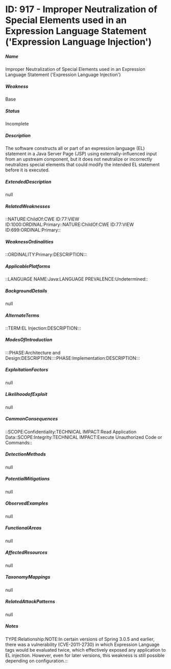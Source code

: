 # ID: 917 - Improper Neutralization of Special Elements used in an Expression Language Statement ('Expression Language Injection')
<h5>Name</h5>Improper Neutralization of Special Elements used in an Expression Language Statement ('Expression Language Injection')
<h5>Weakness</h5>Base
<h5>Status</h5>Incomplete
<h5>Description</h5>The software constructs all or part of an expression language (EL) statement in a Java Server Page (JSP) using externally-influenced input from an upstream component, but it does not neutralize or incorrectly neutralizes special elements that could modify the intended EL statement before it is executed.
<h5>ExtendedDescription</h5>null
<h5>RelatedWeaknesses</h5>::NATURE:ChildOf:CWE ID:77:VIEW ID:1000:ORDINAL:Primary::NATURE:ChildOf:CWE ID:77:VIEW ID:699:ORDINAL:Primary::
<h5>WeaknessOrdinalities</h5>::ORDINALITY:Primary:DESCRIPTION:::
<h5>ApplicablePlatforms</h5>::LANGUAGE NAME:Java:LANGUAGE PREVALENCE:Undetermined::
<h5>BackgroundDetails</h5>null
<h5>AlternateTerms</h5>::TERM:EL Injection:DESCRIPTION:::
<h5>ModesOfIntroduction</h5>:::PHASE:Architecture and Design:DESCRIPTION::::PHASE:Implementation:DESCRIPTION:::
<h5>ExploitationFactors</h5>null
<h5>LikelihoodofExploit</h5>null
<h5>CommonConsequences</h5>::SCOPE:Confidentiality:TECHNICAL IMPACT:Read Application Data::SCOPE:Integrity:TECHNICAL IMPACT:Execute Unauthorized Code or Commands::
<h5>DetectionMethods</h5>null
<h5>PotentialMitigations</h5>null
<h5>ObservedExamples</h5>null
<h5>FunctionalAreas</h5>null
<h5>AffectedResources</h5>null
<h5>TaxonomyMappings</h5>null
<h5>RelatedAttackPatterns</h5>null
<h5>Notes</h5>TYPE:Relationship:NOTE:In certain versions of Spring 3.0.5 and earlier, there was a vulnerability (CVE-2011-2730) in which Expression Language tags would be evaluated twice, which effectively exposed any application to EL injection. However, even for later versions, this weakness is still possible depending on configuration.::

